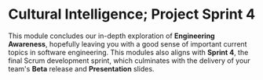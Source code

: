 # Cultural Intelligence; Project Sprint 4  

This module concludes our in-depth exploration of **Engineering Awareness**,
hopefully leaving you with a good sense of important current topics in software
engineering. This modules also aligns with **Sprint 4**, the final Scrum
development sprint, which culminates with the delivery of your team's **Beta**
release and **Presentation** slides.

